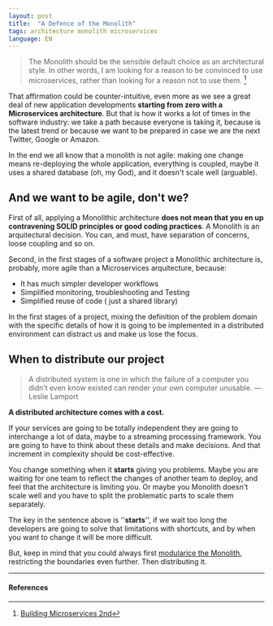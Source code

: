 ```yaml
---
layout: post
title:  "A Defence of the Monolith"
tags: architecture monolith microservices
language: EN
---
```


>The Monolith should be the sensible default choice as an architectural style. 
In other words, I am looking for a reason to be convinced to use microservices, rather than looking for a reason not to use them. [^1]

That affirmation could be counter-intuitive, even more as we see a great deal of new application developments **starting from zero with a Microservices architecture**. But that is how it works a lot of times in the software industry: we take a path because everyone is taking it, because is the latest trend or because we want to be prepared in case we are the next Twitter, Google or Amazon. 

In the end we all know that a monolith is not agile: making one change means re-deploying the whole application, everything is coupled, maybe it uses a shared database (oh, my God), and it doesn't scale well (arguable).


## And we want to be agile, don't we?


First of all, applying a Monolithic architecture **does not mean that you en up contravening SOLID principles or good coding practices**. A Monolith is an arquitectural decision. You can, and must, have separation of concerns, loose coupling and so on.

Second, in the first stages of a software project a Monolithic architecture is, probably, more agile than a Microservices arquitecture, because:
- It has much simpler developer workflows
- Simplified monitoring, troubleshooting and Testing
- Simplified reuse of code ( just a shared library)

In the first stages of a project, mixing the definition of the problem domain with the specific details of how it is going to be implemented in a distributed environment can distract us and make us lose the focus.


## When to distribute our project


>A distributed system is one in which the failure of a computer you didn’t even know existed can render your own computer unusable.
—Leslie Lamport

**A distributed architecture comes with a cost.**

If your services are going to be totally independent they are going to interchange a lot of data, maybe to a streaming processing framework. You are going to have to think about these details and make decisions. And that increment in complexity should be cost-effective.

You change something when it **starts** giving you problems. Maybe you are waiting for one team to reflect the changes of another team to deploy, and feel that the architecture is limiting you. Or maybe you Monolith doesn't scale well and you have to split the problematic parts to scale them separately.

The key in the sentence above is ''**starts**'', if we wait too long the developers are going to solve that limitations with shortcuts, and by when you want to change it will be more difficult.

But, keep in mind that you could always first [modularice the Monolith](https://shopify.engineering/deconstructing-monolith-designing-software-maximizes-developer-productivity#:~:text=A%20modular%20monolith%20is%20a,enforced%20boundaries%20between%20different%20domains.), restricting the boundaries even further. Then distributing it.

---
#### References

[^1]: [Building Microservices 2nd](https://www.oreilly.com/library/view/building-microservices-2nd/9781492034018/)
